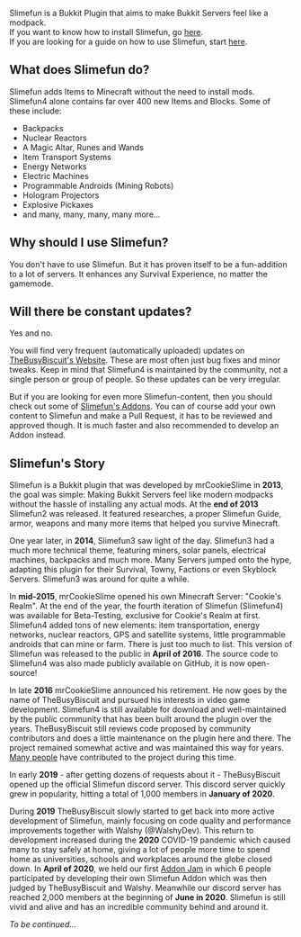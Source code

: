 Slimefun is a Bukkit Plugin that aims to make Bukkit Servers feel like a modpack.<br>
If you want to know how to install Slimefun, go [here](https://github.com/Slimefun/Slimefun4/wiki/Installing-Slimefun).<br>
If you are looking for a guide on how to use Slimefun, start [here](https://github.com/Slimefun/Slimefun4/wiki/Getting-Started).

## What does Slimefun do?
Slimefun adds Items to Minecraft without the need to install mods.
Slimefun4 alone contains far over 400 new Items and Blocks.
Some of these include:
* Backpacks
* Nuclear Reactors
* A Magic Altar, Runes and Wands
* Item Transport Systems
* Energy Networks
* Electric Machines
* Programmable Androids (Mining Robots)
* Hologram Projectors
* Explosive Pickaxes
* and many, many, many, many more...

## Why should I use Slimefun?
You don't have to use Slimefun.
But it has proven itself to be a fun-addition to a lot of servers.
It enhances any Survival Experience, no matter the gamemode.

## Will there be constant updates?
Yes and no.

You will find very frequent (automatically uploaded) updates on [TheBusyBiscuit's Website](https://thebusybiscuit.github.io/builds/TheBusyBiscuit/Slimefun4/master/).
These are most often just bug fixes and minor tweaks.
Keep in mind that Slimefun4 is maintained by the community, not a single person or group of people.
So these updates can be very irregular.

But if you are looking for even more Slimefun-content, then you should check out some of [Slimefun's Addons](https://github.com/Slimefun/Slimefun4/wiki/Addons).
You can of course add your own content to Slimefun and make a Pull Request, it has to be reviewed and approved though.
It is much faster and also recommended to develop an Addon instead.

## Slimefun's Story
Slimefun is a Bukkit plugin that was developed by mrCookieSlime in **2013**, the goal was simple: Making Bukkit Servers feel like modern modpacks without the hassle of installing any actual mods.
At the **end of 2013** Slimefun2 was released. It featured researches, a proper Slimefun Guide, armor, weapons and many more items that helped you survive Minecraft.

One year later, in **2014**, Slimefun3 saw light of the day.
Slimefun3 had a much more technical theme, featuring miners, solar panels, electrical machines, backpacks and much more.
Many Servers jumped onto the hype, adapting this plugin for their Survival, Towny, Factions or even Skyblock Servers.
Slimefun3 was around for quite a while.

In **mid-2015**, mrCookieSlime opened his own Minecraft Server: "Cookie's Realm".
At the end of the year, the fourth iteration of Slimefun (Slimefun4) was available for Beta-Testing, exclusive for Cookie's Realm at first.
Slimefun4 added tons of new elements: item transportation, energy networks, nuclear reactors, GPS and satellite systems, little programmable androids that can mine or farm.
There is just too much to list.
This version of Slimefun was released to the public in **April of 2016**.
The source code to Slimefun4 was also made publicly available on GitHub, it is now open-source!

In late **2016** mrCookieSlime announced his retirement.
He now goes by the name of TheBusyBiscuit and pursued his interests in video game development.
Slimefun4 is still available for download and well-maintained by the public community that has been built around the plugin over the years.
TheBusyBiscuit still reviews code proposed by community contributors and does a little maintenance on the plugin here and there.
The project remained somewhat active and was maintained this way for years. [Many people](https://github.com/Slimefun/Slimefun4/graphs/contributors) have contributed to the project during this time. 

In early **2019** - after getting dozens of requests about it - TheBusyBiscuit opened up the official Slimefun discord server.
This discord server quickly grew in popularity, hitting a total of 1,000 members in **January of 2020**.

During **2019** TheBusyBiscuit slowly started to get back into more active development of Slimefun, mainly focusing on code quality and performance improvements together with Walshy (@WalshyDev).
This return to development increased during the **2020** COVID-19 pandemic which caused many to stay safely at home, giving a lot of people more time to spend home as universities, schools and workplaces around the globe closed down.
In **April of 2020**, we held our first [Addon Jam](https://github.com/Slimefun/Slimefun4/wiki/Addon-Jam-2020) in which 6 people participated by developing their own Slimefun Addon which was then judged by TheBusyBiscuit and Walshy.
Meanwhile our discord server has reached 2,000 members at the beginning of **June in 2020**.
Slimefun is still vivid and alive and has an incredible community behind and around it.

*To be continued...*
